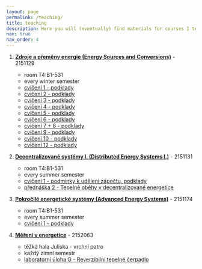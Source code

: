 ```yaml
---
layout: page
permalink: /teaching/
title: teaching
description: Here you will (eventually) find materials for courses I teach at the Department of Energy Engineering, CTU FME.
nav: true
nav_order: 4
---
```

1. **[Zdroje a přeměny energie (Energy Sources and Conversions)](https://kos.fs.cvut.cz/synopsis/2151129)** - 2151129
   * room T4:B1-531
   * every winter semester
   * [cvičení 1 - podklady](https://campuscvut-my.sharepoint.com/:b:/g/personal/spaleja1_cvut_cz/EUyOf9i6kU1Cirgnhp2WczcBelEmBuTgJwfgCDBKDVJqdg?e=wyOsu1)
   * [cvičení 2 - podklady](https://campuscvut-my.sharepoint.com/:p:/g/personal/spaleja1_cvut_cz/EddQgvyNOlNFvGt4wmHNYXcBQhoAqAqUpebPVnqN6u4NVQ?e=QCOsAm)
   * [cvičení 3 - podklady](https://campuscvut-my.sharepoint.com/:p:/g/personal/spaleja1_cvut_cz/ESCO33sJOhZAkbiZO0SgSo4Bc1v0g35UH65WP4Ztff6Quw?e=Pqf6eh)
   * [cvičení 4 - podklady](https://campuscvut-my.sharepoint.com/:b:/g/personal/spaleja1_cvut_cz/EQygkJiyeMNPtDKw8DV6PqkByEpEvU7cdT_Ozm2MeAPkUQ?e=46IxNP)
   * [cvičení 5 - podklady](https://campuscvut-my.sharepoint.com/:b:/g/personal/spaleja1_cvut_cz/EWHgenlmRBlMnwPTE5PXoIgBSgeeKzX9eUIxPGV4SsaXlA?e=nUErtJ)
   * [cvičení 6 - podklady](https://campuscvut-my.sharepoint.com/:p:/g/personal/spaleja1_cvut_cz/ETBTq7FqJxlMjQyagYZ1i54BXsG6xShkdH-0ktncf9S0Fw?e=Y20dVZ)
   * [cvičení 7 + 8 - podklady](https://campuscvut-my.sharepoint.com/:b:/g/personal/spaleja1_cvut_cz/Eeem7kmDzM9Jg7QnGphpHrQBvmRl2BfjHpjjjQyAS2d4fA?e=rz3D66)
   * [cvičení 9 - podklady](https://campuscvut-my.sharepoint.com/:b:/g/personal/spaleja1_cvut_cz/EZTdTtMbD7tOswwKu-nUxxQBrWaygqdnkh8VQEJKfqdP_Q?e=03wdzS)
   * [cvičení 10 - podklady](https://campuscvut-my.sharepoint.com/:b:/g/personal/spaleja1_cvut_cz/EZLzl4bi32VOlHX3i0u8vioBdoWXe1l-baodOMxofjrOpA?e=BSQCCg)
   * [cvičení 12 - podklady](https://campuscvut-my.sharepoint.com/:b:/g/personal/spaleja1_cvut_cz/EWoYSF2emBVHvKa48wPmxq8BUrXAgNdLQN9LcgB6puixJQ?e=StBIhA)

2. **[Decentralizované systémy I. (Distributed Energy Systems I.)](https://kos.fs.cvut.cz/synopsis/2151133)** - 2151131
   * room T4:B1-531
   * every summer semester
   * [cvičení 1 - podmínky k udělení zápočtu, podklady](https://campuscvut-my.sharepoint.com/:b:/g/personal/spaleja1_cvut_cz/EXmcea-O4X1BsydrJKlW9XQB4R7g0o46xLK9caHMTbdYcg?e=Cda5CF)
   * [přednáška 2 - Tepelné oběhy v decentralizované energetice](https://campuscvut-my.sharepoint.com/:b:/g/personal/spaleja1_cvut_cz/ET1mifWEAKRFhKy4qWWurwkB8YJlVMNGkXiyj4bFJIk1Dg?e=hy81oN)
3. **[Pokročilé energetické systémy (Advanced Energy Systems)](https://kos.fs.cvut.cz/synopsis/2151174)** - 2151174
   * room T4:B1-531
   * every summer semester
   * [cvičení 1 - podklady](https://campuscvut-my.sharepoint.com/:b:/g/personal/spaleja1_cvut_cz/Ed_XX3cv8ThJvyCo3UXRSXwBzogufi3qmG-xxwaIs8E84A?e=TJCGLY)
4. **[Měření v energetice](https://kos.fs.cvut.cz/synopsis/2152063)** - 2152063
   * těžká hala Juliska - vrchní patro
   * každý zimní semestr
   * [laboratorní úloha G - Reverzibilní tepelné čerpadlo](https://campuscvut-my.sharepoint.com/:b:/g/personal/spaleja1_cvut_cz/EX1atG4K5UBMtdihamp7g9cBAVIKzbpiJJonEyh1u1ytZw?e=Ed2bBG)
